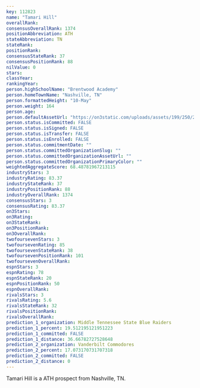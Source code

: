 ```yaml
---
key: 112823
name: "Tamari Hill"
overallRank: 
consensusOverallRank: 1374
positionAbbreviation: ATH
stateAbbreviation: TN
stateRank: 
positionRank: 
consensusStateRank: 37
consensusPositionRank: 88
nilValue: 0
stars: 
classYear: 
rankingYear: 
person.highSchoolName: "Brentwood Academy"
person.homeTownName: "Nashville, TN"
person.formattedHeight: "10-May"
person.weight: 164
person.age: 
person.defaultAssetUrl: "https://on3static.com/uploads/assets/199/250/250199.png"
person.status.isCommitted: FALSE
person.status.isSigned: FALSE
person.status.isTransfer: FALSE
person.status.isEnrolled: FALSE
person.status.commitmentDate: ""
person.status.committedOrganizationSlug: ""
person.status.committedOrganizationAssetUrl: ""
person.status.committedOrganizationPrimaryColor: ""
weightedAggregateScore: 68.48781967213115
industryStars: 3
industryRating: 83.37
industryStateRank: 37
industryPositionRank: 88
industryOverallRank: 1374
consensusStars: 3
consensusRating: 83.37
on3Stars: 
on3Rating: 
on3StateRank: 
on3PositionRank: 
on3OverallRank: 
twofoursevenStars: 3
twofoursevenRating: 85
twofoursevenStateRank: 38
twofoursevenPositionRank: 101
twofoursevenOverallRank: 
espnStars: 3
espnRating: 78
espnStateRank: 20
espnPositionRank: 50
espnOverallRank: 
rivalsStars: 3
rivalsRating: 5.6
rivalsStateRank: 32
rivalsPositionRank: 
rivalsOverallRank: 
prediction_1_organization: Middle Tennessee State Blue Raiders
prediction_1_percent: 19.512195121951223
prediction_1_committed: FALSE
prediction_1_distance: 36.66782727528648
prediction_2_organization: Vanderbilt Commodores
prediction_2_percent: 17.073170731707318
prediction_2_committed: FALSE
prediction_2_distance: 0
---
```

Tamari Hill is a ATH prospect from Nashville, TN.